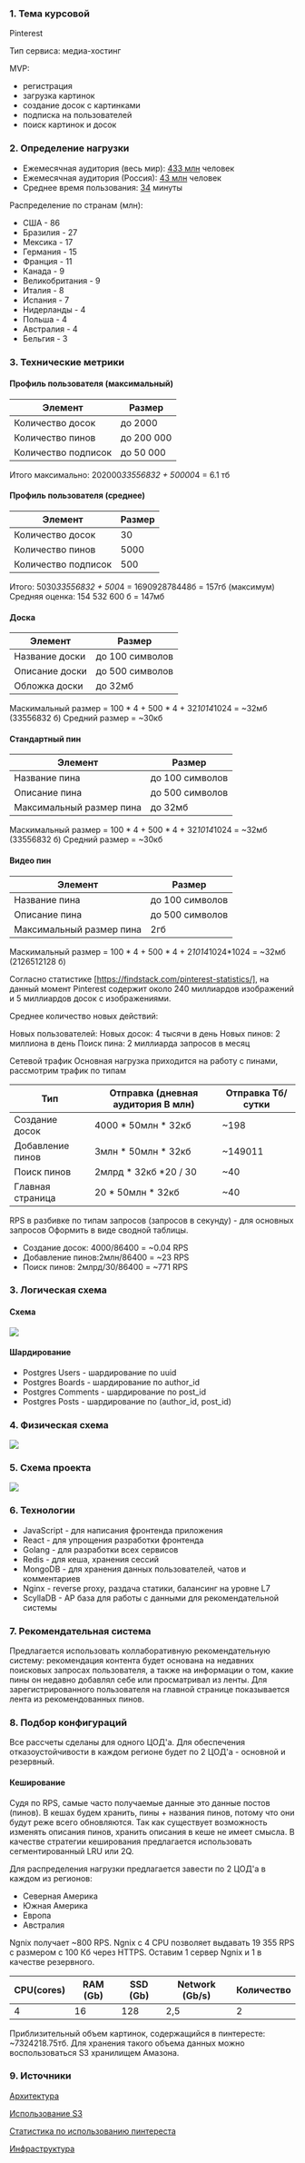 ### 1. Тема курсовой
Pinterest

Тип сервиса: медиа-хостинг

MVP:
- регистрация
- загрузка картинок
- создание досок с картинками
- подписка на пользователей
- поиск картинок и досок
  

### 2. Определение нагрузки
* Ежемесячная аудитория (весь мир): [433 млн](https://www.statista.com/statistics/463353/pinterest-global-mau/#:~:text=Pinterest%3A%20number%20of%20monthly%20active%20users%20worldwide%202016%2D2022&text=As%20of%20the%20first%20quarter,had%20478%20million%20MAUs%20worldwide.) человек
* Ежемесячная аудитория (Россия): [43 млн](https://aff1.ru/start/1931-polnyj-gajd-po-razvitiyu-pinterest-akkaunta) человек
* Среднее время пользования: [34](https://irinabrilliant.com/2018/05/30/pinterest-spyashchiy-gigant-statistica/) минуты

Распределение по странам (млн):
* США - 86
* Бразилия - 27
* Мексика - 17
* Германия - 15
* Франция - 11
* Канада - 9
* Великобритания - 9
* Италия - 8
* Испания - 7
* Нидерланды - 4
* Польша - 4
* Австралия - 4
* Бельгия - 3

### 3. Технические метрики


#### Профиль пользователя (максимальный)

Элемент | Размер
------------------------------------------------- | -------------
Количество досок | до 2000 
Количество пинов | до 200 000 
Количество подписок   | до 50 000 

Итого максимально: 202000*33556832 + 50000*4 = 6.1 тб

#### Профиль пользователя (среднее)
Элемент | Размер
------------------------------------------------- | -------------
Количество досок | 30
Количество пинов | 5000
Количество подписок   | 500

Итого: 5030*33556832 + 500*4 = 169092878448б = 157гб (максимум)
Средняя оценка: 154 532 600 б = 147мб 

#### Доска

Элемент | Размер
------------------------------------------------- | -------------
Название доски  | до 100 символов
Описание доски   | до 500 символов
Обложка доски   | до 32мб

Маскимальный размер = 100 * 4 + 500 * 4 + 32*1014*1024 = ~32мб (33556832 б)
Средний размер = ~30кб
#### Стандартный пин

Элемент | Размер
------------------------------------------------- | -------------
Название пина   | до 100 символов 
Описание пина   | до 500 символов 
Максимальный размер пина   | до 32мб

Маскимальный размер = 100 * 4 + 500 * 4 + 32*1014*1024 = ~32мб (33556832 б)
Средний размер = ~30кб
#### Видео пин

Элемент | Размер
------------------------------------------------- | -------------
Название пина   | до 100 символов
Описание пина   | до 500 символов
Максимальный размер пина   | 2гб
Маскимальный размер = 100 * 4 + 500 * 4 + 2*1014*1024*1024 = ~32мб (2126512128 б)


Согласно статистике [https://findstack.com/pinterest-statistics/], на данный момент Pinterest содержит около 
240 миллиардов изображений и 5 миллиардов досок с изображениями.

Среднее количество новых действий:

Новых пользователей: 
Новых досок: 4 тысячи в день
Новых пинов: 2 миллиона в день
Поиск пина: 2 миллиарда запросов в месяц

 Сетевой трафик
  Основная нагрузка приходится на работу с пинами, рассмотрим трафик по типам

  Тип          | Отправка (дневная аудитория В млн) | Отправка Тб/сутки |
     ------------- |--------------------------------------|-------------------|
  Создание досок     | 4000 * 50млн * 32кб                | ~198             | 
  Добавление пинов   | 3млн * 50млн * 32кб                | ~149011              |   
  Поиск пинов        | 2млрд * 32кб *20 / 30              | ~40               |  
  Главная страница   | 20 * 50млн * 32кб                 | ~40               |  

RPS в разбивке по типам запросов (запросов в секунду) - для основных запросов Оформить в виде сводной таблицы.

- Создание досок: 4000/86400 = ~0.04 RPS
- Добавление пинов:2млн/86400 = ~23  RPS
- Поиск пинов: 2млрд/30/86400 = ~771 RPS

### 3. Логическая схема
#### Cхема
![](internal/4.png)

#### Шардирование
* Postgres Users - шардирование по uuid
* Postgres Boards - шардирование по author_id
* Postgres Comments - шардирование по post_id
* Postgres Posts - шардирование по (author_id, post_id)

### 4. Физическая схема
![](internal/2.jpg)

### 5. Схема проекта
![](internal/3.jpg)

### 6. Технологии
- JavaScript - для написания фронтенда приложения
- React - для упрощения разработки фронтенда
- Golang - для разработки всех сервисов
- Redis - для кеша, хранения сессий
- MongoDB - для хранения данных пользователей, чатов и комментариев
- Nginx - reverse proxy, раздача статики, балансинг на уровне L7
- ScyllaDB - AP база для работы с данными для рекомендательной системы

### 7. Рекомендательная система

Предлагается использовать коллаборативную рекомендательную систему:
рекомендация контента будет основана на недавних поисковых запросах пользователя,
а также на информации о том, какие пины он недавно добавлял себе или просматривал из ленты.
Для зарегистрированного пользователя на главной странице показывается лента из рекомендованных пинов.

### 8. Подбор конфигураций

Все рассчеты сделаны для одного ЦОД'а. 
Для обеспечения отказоустойчивости в каждом регионе будет по 2 ЦОД'а - основной и резервный.

#### Кеширование
Cудя по RPS, самые часто получаемые данные это данные постов (пинов). 
В кешах будем хранить, пины + названия пинов, потому что они будут реже всего обновляются. Так как существует 
возможность изменять описания пинов, хранить описания в кеше не имеет смысла. В качестве стратегии кеширования
предлагается использовать  сегментированный LRU или 2Q. 

Для распределения нагрузки предлагается завести по 2 ЦОД'а в каждом из регионов:
* Северная Америка 
* Южная Америка 
* Европа 
* Австралия

Ngnix получает ~800 RPS. Ngnix c 4 CPU позволяет выдавать 19 355  RPS с размером с 100 Кб через HTTPS. 
Оставим 1 сервер Ngnix и 1 в качестве резервного. 

CPU(cores)    | RAM (Gb)      |SSD (Gb)| Network (Gb/s)|Количество|
------------- | ------------- |--------|---------------|----------|
4             | 16            |128     |2,5            |2|

Приблизительный объем картинок, содержащийся в пинтересте: ~7324218.75тб. Для хранения такого объема данных
можно воспользоваться S3 хранилищем Амазона.



### 9. Источники

[Архитектура](https://www.insight-it.ru/highload/2012/arkhitektura-pinterest/)

[Использование S3](https://aws.amazon.com/ru/blogs/storage/how-pinterest-uses-amazon-s3-glacier-deep-archive-to-manage-storage-for-its-visual-discovery-engine/)

[Статистика по использованию пинтереста](https://findstack.com/pinterest-statistics/)

[Инфраструктура](https://medium.com/pinterest-engineering/scaling-cache-infrastructure-at-pinterest-422d6d294ece)
